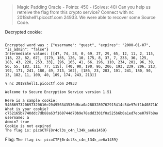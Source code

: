 > Magic Padding Oracle - Points: 450 - (Solves: 40)
> Can you help us retreive the flag from this crypto service? Connect with nc 2018shell1.picoctf.com 24933. We were able to recover some Source Code.


Decrypted cookie:
```

Encrypted word was : {"username": "guest", "expires": "2000-01-07", "is_admin": "false"} 
Intermediate values: [[47, 74, 28, 0, 69, 27, 29, 65, 12, 11, 2, 115, 118, 22, 82, 67], [179, 185, 126, 10, 175, 8, 37, 7, 233, 36, 125, 183, 43, 228, 253, 33], [96, 165, 41, 66, 196, 110, 234, 201, 96, 39, 56, 55, 183, 111, 77, 115], [40, 90, 190, 86, 206, 193, 239, 206, 213, 192, 171, 241, 180, 49, 213, 162], [186, 23, 203, 101, 241, 180, 50, 13, 182, 11, 100, 40, 109, 174, 243, 213]]

```

<TODO>

```
% nc 2018shell1.picoctf.com 24933

Welcome to Secure Encryption Service version 1.51

Here is a sample cookie: 5468697320697320616e204956343536d6ca0a2883280762915414c54e97df1b40871b72f45ec7f9510a080095436d514129e137aaac86a0f7fa8bd3d250b9d1df35b668fcb93f00bb06692560a3fed8a3b523d385f1477b6daac14ff2416c67
What is your cookie?
c752165b7740ddc7db88a63f168744d70b9e78edd3301f0a525b6b0a1ed7ebe0797b8ed86988b6e9bee84ade1b03c546b58925ebc356ac28d009dadc1339b85841414141414141414141414141414141
username: a
Admin? true
Cookie is not expired
The flag is: picoCTF{0r4cl3s_c4n_l34k_ae6a1459}
```


Flag: `The flag is: picoCTF{0r4cl3s_c4n_l34k_ae6a1459}`
